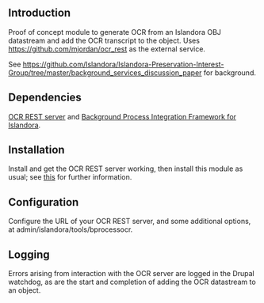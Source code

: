 ## Introduction

Proof of concept module to generate OCR from an Islandora OBJ datastream and add the OCR transcript to the object. Uses https://github.com/mjordan/ocr_rest as the external service.

See https://github.com/Islandora/Islandora-Preservation-Interest-Group/tree/master/background_services_discussion_paper for background.

## Dependencies

[OCR REST server](https://github.com/mjordan/ocr_rest) and [Background Process Integration Framework for Islandora](https://github.com/mjordan/islandora_background_process).

## Installation

Install and get the OCR REST server working, then install this module as usual; see [this](https://drupal.org/documentation/install/modules-themes/modules-7) for further information.

## Configuration

Configure the URL of your OCR REST server, and some additional options, at admin/islandora/tools/bprocessocr.

##  Logging

Errors arising from interaction with the OCR server are logged in the Drupal watchdog, as are the start and completion of adding the OCR datastream to an object.

